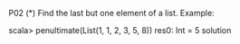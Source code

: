 P02 (*) Find the last but one element of a list.
Example:

scala> penultimate(List(1, 1, 2, 3, 5, 8))
res0: Int = 5
solution

